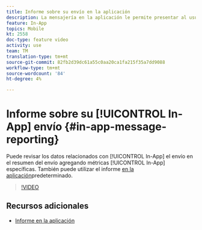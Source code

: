 ```yaml
---
title: Informe sobre su envío en la aplicación
description: La mensajería en la aplicación le permite presentar al usuario mensajes en la aplicación contextualmente relevantes en respuesta al comportamiento en tiempo real de un cliente dentro de la aplicación móvil.
feature: In-App
topics: Mobile
kt: 2558
doc-type: feature video
activity: use
team: TM
translation-type: tm+mt
source-git-commit: 82fb2d39dc61a55c0aa20ca1fa215f35a7dd9088
workflow-type: tm+mt
source-wordcount: '84'
ht-degree: 4%

---
```


# Informe sobre su [!UICONTROL In-App] envío {#in-app-message-reporting}

Puede revisar los datos relacionados con [!UICONTROL In-App] el envío en el resumen del envío agregando métricas [!UICONTROL In-App] específicas. También puede utilizar el informe [en la aplicación](https://docs.adobe.com/content/help/en/campaign-standard/using/reporting/list-of-reports/in-app-report.html)predeterminado.

>[!VIDEO](https://video.tv.adobe.com/v/26412?quality=12)

## Recursos adicionales

* [Informe en la aplicación](https://docs.adobe.com/content/help/en/campaign-standard/using/reporting/list-of-reports/in-app-report.html)
